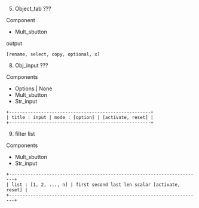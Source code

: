 5.  Object_tab ???

Component
-   Mult_sbutton

output

```
[rename, select, copy, optional, x]
```

8.	Obj_input ???

Components
-	Options | None
-	Mult_sbutton
-	Str_input

```
+-----------------------------------------------------+
| title : input | mode : [option] | [activate, reset] |
+-----------------------------------------------------+
```

9.	filter list

Components
-	Mult_sbutton
-	Str_input

```
+------------------------------------------------------------------------+
| list : [1, 2, ..., n] | first second last len scalar [activate, reset] |
+------------------------------------------------------------------------+
```
